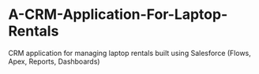 # A-CRM-Application-For-Laptop-Rentals
CRM application for managing laptop rentals built using Salesforce (Flows, Apex, Reports, Dashboards)
